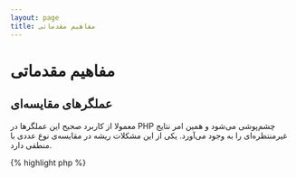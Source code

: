 ```yaml
---
layout: page
title: مفاهیم مقدماتی
---
```


# مفاهیم مقدماتی

## عملگرهای مقایسه‌ای

معمولا از کاربرد صحیح این عملگرها در PHP چشم‌پوشی می‌شود و همین امر نتایج غیرمنتظره‌ای را به وجود می‌آورد. یکی از این مشکلات ریشه در مقایسه‌ی نوع عددی با منطقی دارد.

{% highlight php %}
<?php
$a = 5;   // 5 as an integer

var_dump($a == 5);       // compare value; return true
var_dump($a == '5');     // compare value (ignore type); return true
var_dump($a === 5);      // compare type/value (integer vs. integer); return true
var_dump($a === '5');    // compare type/value (integer vs. string); return false

/**
 * Strict comparisons
 */
if (strpos('testing', 'test')) {    // 'test' is found at position 0, which is interpreted as the boolean 'false'
    // code...
}

// vs

if (strpos('testing', 'test') !== false) {    // true, as strict comparison was made (0 !== false)
    // code...
}
{% endhighlight %}

* [عملگرهای مقایسه‌ای](http://php.net/manual/en/language.operators.comparison.php)
* [جدول عملگرهای مقایسه‌ای](http://php.net/manual/en/types.comparisons.php)

## عبارت‌های شرطی

### If

زمانی که از عبارت 'if/else' داخل تابع یا کلاس استفاده می‌شود، باور اشتباهی وجود دارد که حتما باید از 'else' در تمام موارد استفاده کنیم. اگر خروجی مقدار بازگشتی باشد در این صورت استفاده از 'else' ضرورتی ندارد چون که 'return' به تابع خاتمه می‌دهد.

{% highlight php %}
<?php
function test($a)
{
    if ($a) {
        return true;
    } else {
        return false;
    }
}

// vs

function test($a)
{
    if ($a) {
        return true;
    }
    return false;    // else is not necessary
}
{% endhighlight %}

* [عبارت شرطی If](http://php.net/manual/en/control-structures.if.php)

### Switch

عبارت‌های Switch جایگزین مناسبی برای 'if' و 'elseif' تودرتو هستند، اما باید به مواردی درباره‌ی آن‌ها توجه کرد:

- این عبارت‌ها تنها مقدار را مقایسه می‌کنند و نه نوع را (معادل با '==')
- این عبارت‌ها مورد به مورد به جستجو پرداخته تا نتیجه مورد نظر یافت شود در غیر اینصورت از مقدار پیش‌فرض استفاده می‌شود
- بدون 'break' این عبارت‌ها به اجرای تمام موردها پرداخته تا زمانی که به یک break یا return برسند
- داخل تابع، استفاده از 'return' نیاز به 'break' را کاهش داده چرا که به تابع خاتمه می‌دهد

{% highlight php %}
<?php
$answer = test(2);    // the code from both 'case 2' and 'case 3' will be implemented

function test($a)
{
    switch ($a) {
        case 1:
            // code...
            break;             // break is used to end the switch statement
        case 2:
            // code...         // with no break, comparison will continue to 'case 3'
        case 3:
            // code...
            return $result;    // within a function, 'return' will end the function
        default:
            // code...
            return $error;
    }
}
{% endhighlight %}

* [عبارت Switch](http://php.net/manual/en/control-structures.switch.php)
* [PHP switch](http://phpswitch.com/)

## فضای نام‌گذاری سراسری

هنگامی که از فضای نام‌گذاری استفاده می‌کنیم، شاید متوجه شده باشید که دسترسی به توابع داخلی توسط توابع هم‌نامی که شما می‌نویسید از بین می‌رود. برای حل این مشکل، قبل از نام تابع یک '\' قرار دهید چرا که اینکار منجر به فراخوانی تابع از فضای نام‌گذاری سراسری می‌کند.

{% highlight php %}
<?php
namespace phptherightway;

function fopen()
{
    $file = \fopen();    // Our function name is the same as an internal function.
                         // Execute the function from the global space by adding '\'.
}

function array()
{
    $iterator = new \ArrayIterator();    // ArrayIterator is an internal class. Using its name without a backslash
                                         // will attempt to resolve it within your namespace.
}
{% endhighlight %}

* [فضای سراسری](http://php.net/manual/en/language.namespaces.global.php)
* [قوانین سراسری](http://php.net/manual/en/userlandnaming.rules.php)

## رشته‌ها

### چسباندن

- اگر خطی از کد شما بیش از طول طبیعی (۱۲۰ کاراکتر) ادامه دارد، آن خط را به قسمت‌های مساوی تبدیل کنید
- برای خوانایی کد بهتر است از عملگرهای الحاقی (مانند "string" . "string") به جای عملگرهای الحاقی - انتسابی (=.) استفاده کنید
- در زمان تعریف متغیر که مقدار طولانی دارد بهتر است از چند خط برای مقدار آن استفاده شود و خط‌ها به صورت دندانه‌دار باشند

{% highlight php %}
<?php
$a  = 'Multi-line example';    // concatenating assignment operator (.=)
$a .= "\n";
$a .= 'of what not to do';

// vs

$a = 'Multi-line example'      // concatenation operator (.)
    . "\n"                     // indenting new lines
    . 'of what to do';
{% endhighlight %}

* [عملگرهای رشته‌ای](http://php.net/manual/en/language.operators.string.php)

### گونه‌های رشته‌ای

این گونه‌ها از ویژگی‌های ثابت در جامعه‌ی PHP هستند، اما این قسمت به توضیح گونه‌های مختلف رشته‌ای و مزایای آن‌ها اشاره دارد.

#### اعلان تکی (')

این اعلان‌ها ساده‌ترین و سریع‌ترین روش تعریف رشته‌ها هستند. سرعت آن‌ها ریشه در PHP و نه بررسی رشته‌ها (چرا که متغیرها را بررسی نمی‌کنند) دارد. بهتر است در این موارد استفاده شوند:

- رشته‌هایی که نیاز به تجزیه و تحلیل ندارند
- نوشتن یا چاپ متغیر همانطور که هست

{% highlight php %}
<?php
echo 'This is my string, look at how pretty it is.';    // no need to parse a simple string

/**
 * Output:
 *
 * This is my string, look at how pretty it is.
 */
{% endhighlight %}

* [Single Quote](http://www.php.net/manual/en/language.types.string.php#language.types.string.syntax.single)

#### اعلان دوتایی (")

این اعلان‌ها درباره‌ی کار با رشته‌ها بسیار مفید و کاربردی، اما با توجه به عملیات تجزیه و تحلیل که صورت می‌دهند کندتر هستند. بهتر است در این موارد استفاده شوند:

- رشته‌هایی که قصد 'Escape' کردن آن‌ها را داریم
- رشته‌هایی که شامل چندین متغیر در داخل خود هستند
- چسباندن رشته‌هایی که در چند خط پراکنده شده‌اند جهت خوانایی بیشتر

{% highlight php %}
<?php
echo 'phptherightway is ' . $adjective . '.'     // a single quotes example that uses multiple concatenating for
    . "\n"                                       // variables and escaped string
    . 'I love learning' . $code . '!';

// vs

echo "phptherightway is $adjective.\n I love learning $code!"  // Instead of multiple concatenating, double quotes
                                                               // enables us to use a parsable string
{% endhighlight %}

زمانی که با این اعلان‌ها کار می‌کنیم، ممکن است متغیرهایی وجود داشته باشند که داخل خود از کاراکترهای دیگری استفاده کرده باشند. این کار منجر به پنهان شدن متغیر می‌شود و PHP نمی‌تواند محتوای آن را به درستی نمایش دهد. برای حل این مشکل، می‌توان متغیر را داخل '{}' قرار داد.

{% highlight php %}
<?php
$juice = 'plum';
echo "I drank some juice made of $juices";    // $juice cannot be parsed

// vs

$juice = 'plum';
echo "I drank some juice made of {$juice}s";    // $juice will be parsed

/**
 * Complex variables will also be parsed within curly brackets
 */

$juice = array('apple', 'orange', 'plum');
echo "I drank some juice made of {$juice[1]}s";   // $juice[1] will be parsed
{% endhighlight %}

* [Double Quotes](http://www.php.net/manual/en/language.types.string.php#language.types.string.syntax.double)

#### نحو دستور Nowdoc

این ویژگی در نسخه‌ی 5.3 معرفی شده است و عملکردی مانند اعلان تکی (') دارد به جز اینکه می‌توان از آن در چند خط استفاده کرد بدون آنکه نیاز به چسباندن (الحاق) رشته‌ها باشد.

{% highlight php %}
<?php
$str = <<<'EOD'             // initialized by <<<
Example of string
spanning multiple lines
using nowdoc syntax.
$a does not parse.
EOD;                        // closing 'EOD' must be on it's own line, and to the left most point

/**
 * Output:
 *
 * Example of string
 * spanning multiple lines
 * using nowdoc syntax.
 * $a does not parse.
 */
{% endhighlight %}

* [Nowdoc Syntax](http://www.php.net/manual/en/language.types.string.php#language.types.string.syntax.nowdoc)

#### نحو دستور Heredoc

این دستور عملکردی مانند اعلان دوتایی (") دارد به جز اینکه می‌توان از آن در چند خط استفاده کرد بدون آنکه نیاز به چسباندن (الحاق) رشته‌ها باشد.

{% highlight php %}
<?php
$a = 'Variables';

$str = <<<EOD               // initialized by <<<
Example of string
spanning multiple lines
using heredoc syntax.
$a are parsed.
EOD;                        // closing 'EOD' must be on it's own line, and to the left most point

/**
 * Output:
 *
 * Example of string
 * spanning multiple lines
 * using heredoc syntax.
 * Variables are parsed.
 */
{% endhighlight %}

* [Heredoc Syntax](http://www.php.net/manual/en/language.types.string.php#language.types.string.syntax.heredoc)

## عملگرهای سه‌تایی

استفاده از این عملگرها به کوتاه شدن کد کمک می‌کند، اما معمولا از آن‌ها بیش از حد استفاده می‌شود. توصیه می‌شود از این عملگرها در یک خط و به صورت جداگانه استفاده شود.

{% highlight php %}
<?php
$a = 5;
echo ($a == 5) ? 'yay' : 'nay';
{% endhighlight %}

در مقایسه، این نمونه کدی است که خوانا بودن را فدای تعداد خط می‌کند.

{% highlight php %}
<?php
echo ($a) ? ($a == 5) ? 'yay' : 'nay' : ($b == 10) ? 'excessive' : ':(';    // excess nesting, sacrificing readability
{% endhighlight %}

To 'return' a value with ternary operators use the correct syntax.

{% highlight php %}
<?php
$a = 5;
echo ($a == 5) ? return true : return false;    // this example will output an error

// vs

$a = 5;
return ($a == 5) ? 'yay' : 'nope';    // this example will return 'yay'

{% endhighlight %}

به یاد داشته باشید که برای بازگشت یک مقدار منطقی نیاز به استفاده از این عملگرها ندارید. برای نمونه می‌توان به مورد زیر اشاره کرد.

{% highlight php %}
<?php
$a = 3;
return ($a == 3) ? true : false; // Will return true or false if $a == 3

// vs

$a = 3;
return $a == 3; // Will return true or false if $a == 3

{% endhighlight %}

این مورد درباره‌ی سایر عملگرها نیز صادق است (=== و ==! و =! و == و ...)

#### استفاده از پرانتز به همراه عملگرهای سه‌تایی

زمانی که از عملگر سه‌تایی استفاده می‌کنیم، پرانتزها می‌توانند به خوانایی بیشتر کد کمک کنند. برای نمونه کدی که نیاز به پرانتز ندارد:

{% highlight php %}
<?php
$a = 3;
return ($a == 3) ? "yay" : "nope"; // return yay or nope if $a == 3

// vs

<?php
$a = 3;
return $a == 3 ? "yay" : "nope"; // return yay or nope if $a == 3
{% endhighlight %}

پرانتزگذاری باعث می‌شود بتوانیم قسمت‌های مختلف شرط را از یکدیگر جدا کنیم. مانند مثال زیر که زمانی مقدار صحیح برمی‌گرداند که هر دو عبارت (a$ == 3 && b$ == 4) و c$ == 5 صحیح باشند.

{% highlight php %}
<?php
return ($a == 3 && $b == 4) && $c == 5;
{% endhighlight %}

مثال دیگر کد زیر است که در صورتی صحیح بازمی‌گرداند که (a$ =! 3 AND b$ =! 4) یا (c$ == 5) صحیح باشد.

{% highlight php %}
<?php
return ($a != 3 && $b != 4) || $c == 5;
{% endhighlight %}

* [عملگرهای سه‌تایی](http://php.net/manual/en/language.operators.comparison.php)

## تعریف متغیرها

زمانی بود که برنامه‌نویسان برای خوانابودن کد خود متغیرهای بسیاری را تعریف می‌کردند. این کار در عمل باعث می‌شود حافظه‌ی بیشتری مصرف شود. برای نمونه کد زیر، فرض کنید یک رشته به صورت پیشفرض یک مگابایت حافظه می‌گیرد که اینکار با کپی کردن متغیر باعث می‌شود دو مگابایت حافظه مصرف شود.

{% highlight php %}
<?php
$about = 'A very long string of text';    // uses 2MB memory
echo $about;

// vs

echo 'A very long string of text';        // uses 1MB memory
{% endhighlight %}

* [نکاتی درباره‌ی بهبود سرعت](https://developers.google.com/speed/articles/optimizing-php)
